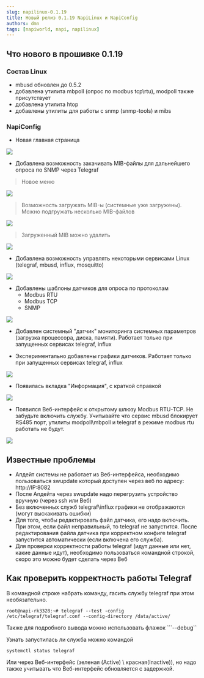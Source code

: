 ```yaml
---
slug: napilinux-0.1.19
title: Новый релиз 0.1.19 NapiLinux и NapiConfig            
authors: dmn
tags: [napiworld, napi, napilinux]
---
```


## Что нового в прошивке 0.1.19

### Состав Linux

- mbusd обновлен до 0.5.2
- добавлена утилита mbpoll (опрос по modbus tcp\rtu), modpoll также присутствует
- добавлена утилита htop
- добавлены утилиты для работы с snmp (snmp-tools) и mibs

### NapiConfig

- Новая главная страница

![](img/fp.jpg)

- Добавлена возможность закачивать MIB-файлы для дальнейшего опроса по SNMP через Telegraf

>Новое меню

![](img/snmp-1.jpg)

>Возможность загружать MIB-ы (системные уже загружены). Можно подгружать несколько MIB-файлов

![](img/snmp-2.jpg)

>Загруженный MIB можно удалить

![](img/snmp-3.jpg)

- Добавлена возможность управлять некоторыми сервисами Linux (telegraf, mbusd, influx, mosquitto)

![](img/services.jpg)

- Добавлены шаблоны датчиков для опроса по протоколам
  - Modbus RTU
  - Modbus TCP
  - SNMP 

![](img/sensors.jpg)

- Добавлен системный "датчик" мониторинга системных параметров (загрузка процессора, диска, памяти). Работает только при запущенных сервисах telegraf, influx

- Экспериментально добавлены графики датчиков. Работает только при запущенных сервисах telegraf, influx

![](img/graph.jpg)

- Появилась вкладка "Информация", с краткой справкой

![](img/info.jpg)

- Появился Веб-интерфейс к открытому шлюзу Modbus RTU-TCP. Не забудьте включить службу. Учитывайте что сервис mbusd блокирует RS485 порт, утилиты modpoll\mbpoll и telegraf в режиме modbus rtu работать не будут. 

![](img/mbusd.jpg)

## Известные проблемы

- Апдейт системы не работает из Веб-интерфейса, необходимо пользоваться swupdate который доступен через веб по адресу: http://IP:8082
- После Апдейта через swupdate надо перегрузить устройство вручную (через ssh или Веб) 
- Без включенных служб telegraf\influx графики не отображаются (могут выскакивать ошибки)
- Для того, чтобы редактировать файл датчика, его надо включить. При этом, если файл неправильный, то telegraf не запустится. После редактирования файла датчика при корректном конфиге telegraf запустится автоматически (если включена его служба).
- Для проверки корректности работы telegraf (идут данные или нет, какие данные идут), необходимо пользоваться командной строкой, скоро это можно будет сделать через Веб

## Как проверить корректность работы Telegraf

В командной строке набрать команду, гасить службу telegraf при этом необязательно.

```
root@napi-rk3328:~# telegraf --test -config /etc/telegraf/telegraf.conf --config-directory /data/active/

```
Также для подробного вывода можно использовать флажок ```--debug``

Узнать запустилась ли служба можно командой

```
systemctl status telegraf
```

Или через Веб-интерфейс (зеленая (Active) \ красная(Inactive)), но надо также учитывать что Веб-интерфейс обновляется с задержкой.

